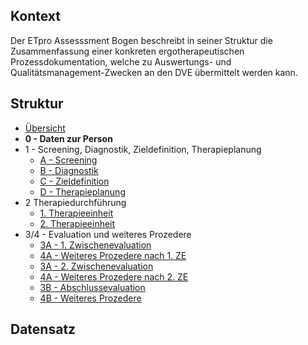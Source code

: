 ## Kontext

Der ETpro Assesssment Bogen beschreibt in seiner Struktur die Zusammenfassung einer konkreten ergotherapeutischen
Prozessdokumentation, welche zu Auswertungs- und Qualitätsmanagement-Zwecken an den DVE übermittelt werden kann.

## Struktur

- [Übersicht](QuestionnaireResponse-ETproAssessment01.html)
- **0 - Daten zur Person**
- 1 - Screening, Diagnostik, Zieldefinition, Therapieplanung
  - [A - Screening](QuestionnaireResponse-ETproAssessment01Screening.html)
  - [B - Diagnostik](QuestionnaireResponse-ETproAssessment01Diagnostics.html)
  - [C - Zieldefinition](QuestionnaireResponse-ETproAssessment01GoalDefinition.html)
  - [D - Therapieplanung](QuestionnaireResponse-ETproAssessment01TherapyPlanning.html)
- 2 Therapiedurchführung
  - [1. Therapieeinheit](QuestionnaireResponse-ETproAssessment01TherapyExecution01.html)
  - [2. Therapieeinheit](QuestionnaireResponse-ETproAssessment01TherapyExecution02.html)
- 3/4 - Evaluation und weiteres Prozedere
  - [3A - 1. Zwischenevaluation](QuestionnaireResponse-ETproAssessment01IntermediateEvaluation01.html)
  - [4A - Weiteres Prozedere nach 1. ZE](QuestionnaireResponse-ETproAssessment01IntermediateFurtherProceeding01.html)
  - [3A - 2. Zwischenevaluation](QuestionnaireResponse-ETproAssessment01IntermediateEvaluation02.html)
  - [4A - Weiteres Prozedere nach 2. ZE](QuestionnaireResponse-ETproAssessment01IntermediateFurtherProceeding02.html)
  - [3B - Abschlussevaluation](QuestionnaireResponse-ETproAssessment01FinalEvaluation.html)
  - [4B - Weiteres Prozedere](QuestionnaireResponse-ETproAssessment01FinalFurtherProceeding.html)

## Datensatz